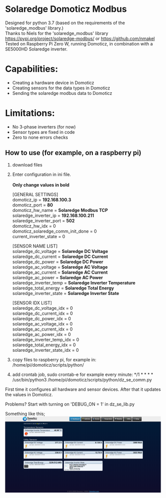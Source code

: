 # Solaredge Domoticz Modbus

Designed for python 3.7 (based on the requirements of the 'solaredge_modbus' library.)<br/>
Thanks to Niels for the 'solaredge_modbus' library https://pypi.org/project/solaredge-modbus/ or https://github.com/nmakel<br/>
Tested on Raspberry Pi Zero W, running Domoticz, in combination with a SE5000HD Solaredge inverter.

# Capabilities:                                                                                    
- Creating a hardware device in Domoticz                                                      
- Creating sensors for the data types in Domoticz                                             
- Sending the solaredge modbus data to Domoticz     

# Limitations:                                                                                    
- No 3-phase inverters (for now)                                                    
- Sensor types are fixed in code                                          
- Zero to none errors checks   

## How to use (for example, on a raspberry pi)
1. download files
2. Enter configuration in ini file.<br/>
<br/>**Only change values in bold**

    [GENERAL SETTINGS]<br/>
    domoticz_ip = **192.168.100.3**<br/>
    domoticz_port = **80**<br/>
    domoticz_hw_name = **Solaredge Modbus TCP** <br/>
    solaredge_inverter_ip = **192.168.100.211**<br/>
    solaredge_inverter_port = **502**<br/>
    domoticz_hw_idx = 0<br/>
    domoticz_solaredge_comm_init_done = 0<br/>
    current_inverter_state = 0<br/>

    [SENSOR NAME LIST]<br/>
    solaredge_dc_voltage = **Solaredge DC Voltage**<br/>
    solaredge_dc_current = **Solaredge DC Current**<br/>
    solaredge_dc_power = **Solaredge DC Power**<br/>
    solaredge_ac_voltage = **Solaredge AC Voltage**<br/>
    solaredge_ac_current = **Solaredge AC Current**<br/>
    solaredge_ac_power = **Solaredge AC Power**<br/>
    solaredge_inverter_temp = **Solaredge Inverter Temperature**<br/>
    solaredge_total_energy = **Solaredge Total Energy**<br/>
    solaredge_inverter_state = **Solaredge Inverter State**<br/>

    [SENSOR IDX LIST]<br/>
    solaredge_dc_voltage_idx = 0<br/>
    solaredge_dc_current_idx = 0<br/>
    solaredge_dc_power_idx = 0<br/>
    solaredge_ac_voltage_idx = 0<br/>
    solaredge_ac_current_idx = 0<br/>
    solaredge_ac_power_idx = 0<br/>
    solaredge_inverter_temp_idx = 0<br/>
    solaredge_total_energy_idx = 0<br/>
    solaredge_inverter_state_idx = 0<br/>

3. copy files to raspberry pi, for example in: /home/pi/domoticz/scripts/python/

4. add crontab job, sudo crontab-e
for example every minute:
*/1 * * * * /usr/bin/python3 /home/pi/domoticz/scripts/python/dz_se_comm.py

First time it configures all hardware and sensor devices. 
After that it updates the values in Domoticz.

Problems? 
Start with turning on 'DEBUG_ON = 1' in dz_se_lib.py

Something like this;
<img width="964" alt="" src="https://github.com/strebrah/Solaredge_Domoticz_Modbus/blob/master/images/screenshot_DZ.png">

